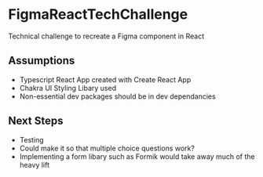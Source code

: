 # FigmaReactTechChallenge
Technical challenge to recreate a Figma component in React

## Assumptions

- Typescript React App created with Create React App
- Chakra UI Styling Libary used
- Non-essential dev packages should be in dev dependancies

## Next Steps

- Testing
- Could make it so that multiple choice questions work?
- Implementing a form libary such as Formik would take away much of the heavy lift